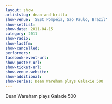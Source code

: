 ```yaml
---
layout: show
artistslug: dean-and-britta
show-venue: 'SESC Pompéia, Sao Paulo, Brazil'
show-setlist: 
show-date: 2011-04-15
category: 2011
show-radio: 
show-lastfm: 
show-cancelled: 
performers: 
facebook-event-url: 
show-poster-url: 
show-ticket-url: 
show-venue-website: 
show-additional:
show-series: Dean Wareham plays Galaxie 500
---
```


Dean Wareham plays Galaxie 500